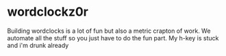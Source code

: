 # wordclockz0r
Building wordclocks is a lot of fun but also a metric crapton of work. We automate all the stuff so you just have to do the fun part. My h-key is stuck and i'm drunk already
